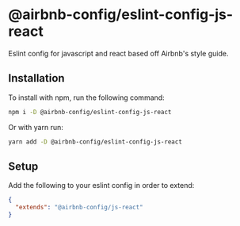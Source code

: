 # @airbnb-config/eslint-config-js-react

Eslint config for javascript and react based off Airbnb's style guide.

## Installation

To install with npm, run the following command:

```bash
npm i -D @airbnb-config/eslint-config-js-react
```

Or with yarn run:

```bash
yarn add -D @airbnb-config/eslint-config-js-react
```

## Setup

Add the following to your eslint config in order to extend:

```json
{
  "extends": "@airbnb-config/js-react"
}
```
